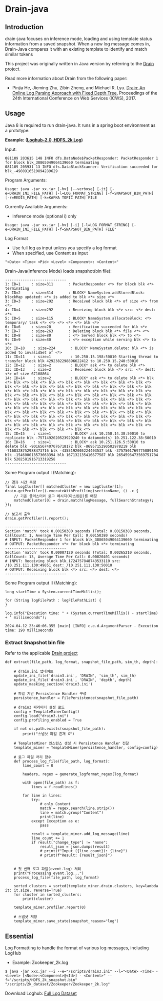 # Drain-java


## Introduction

drain-java focuses on inference mode, loading and using template status information from a saved snapshot. When a new log message comes in, Drain-Java compares it with an existing template to identify and match similar tokens

This project was originally written in Java version by referring to the [Drain project](https://github.com/logpai/Drain3).

Read more information about Drain from the following paper:
- Pinjia He, Jieming Zhu, Zibin Zheng, and Michael R. Lyu. [Drain: An Online Log Parsing Approach with Fixed Depth Tree](https://jiemingzhu.github.io/pub/pjhe_icws2017.pdf), Proceedings of the 24th International Conference on Web Services (ICWS), 2017.
 
## Usage

Java 8 is required to run drain-java.
It runs in a spring boot environment as a prototype.

**Example: ([Loghub-2.0, HDFS_2k Log](https://github.com/logpai/loghub-2.0))**

Input:

```
081109 203615 148 INFO dfs.DataNode$PacketResponder: PacketResponder 1 for block blk_38865049064139660 terminating
081109 205931 13 INFO dfs.DataBlockScanner: Verification succeeded for blk_-4980916519894289629
```

Program Arguments:

```
Usage: java -jar xx.jar [-hv] [--verbose] [-it] [-e=DRAIN_INI_FILE_PATH] [-l=LOG_FORMAT_STRING] [-f=SNAPSHOT_BIN_PATH] [-r=REDIS_PATH] [-k=KAFKA TOPIC PATH] FILE
```

Currently Available Arguments: 

* Inference mode (optional i) only

```
Usage: java -jar xx.jar [-hv] [-i] [-l=LOG_FORMAT_STRING] [-e=DRAIN_INI_FILE_PATH] [-f=SNAPSHOT_BIN_PATH] FILE"
```

Log Format

* Use full log as input unless you specify a log format
* When specified, use Content as input

```
"<Date> <Time> <Pid> <Level> <Component>: <Content>"
```

Drain-Java(Inference Mode) loads snapshot(bin file):

```
----------------------------
1: ID=1     : size=311       : PacketResponder <*> for block blk <*> terminating
2: ID=2     : size=314       : BLOCK* NameSystem.addStoredBlock: blockMap updated: <*> is added to blk <*> size <*>
3: ID=3     : size=292       : Received block blk <*> of size <*> from <*>
4: ID=4     : size=292       : Receiving block blk <*> src: <*> dest: <*>
5: ID=5     : size=115       : BLOCK* NameSystem.allocateBlock: <*> temporary/ task <*> <*> <*> <*> <*> blk <*>
6: ID=6     : size=20        : Verification succeeded for blk <*>
7: ID=7     : size=263       : Deleting block blk <*> file <*> <*>
8: ID=8     : size=80        : <*> Served block blk <*> to <*>
9: ID=9     : size=80        : <*> exception while serving blk <*> to <*>
10: ID=10    : size=224       : BLOCK* NameSystem.delete: blk <*> is added to invalidSet of <*>
11: ID=11    : size=1         : 10.250.15.198:50010 Starting thread to transfer block blk 4292382298896622412 to 10.250.15.240:50010
12: ID=12    : size=2         : BLOCK* ask <*> to delete blk <*>
13: ID=13    : size=2         : Received block blk <*> src: <*> dest: <*> of size 67108864
14: ID=14    : size=2         : BLOCK* ask <*> to delete blk <*> blk <*> blk <*> blk <*> blk <*> blk <*> blk <*> blk <*> blk <*> blk <*> blk <*> blk <*> blk <*> blk <*> blk <*> blk <*> blk <*> blk <*> blk <*> blk <*> blk <*> blk <*> blk <*> blk <*> blk <*> blk <*> blk <*> blk <*> blk <*> blk <*> blk <*> blk <*> blk <*> blk <*> blk <*> blk <*> blk <*> blk <*> blk <*> blk <*> blk <*> blk <*> blk <*> blk <*> blk <*> blk <*> blk <*> blk <*> blk <*> blk <*> blk <*> blk <*> blk <*> blk <*> blk <*> blk <*> blk <*> blk <*> blk <*> blk <*> blk <*> blk <*> blk <*> blk <*> blk <*> blk <*> blk <*> blk <*> blk <*> blk <*> blk <*> blk <*> blk <*> blk <*> blk <*> blk <*> blk <*> blk <*> blk <*> blk <*> blk <*> blk <*> blk <*> blk <*> blk <*> blk <*> blk <*> blk <*> blk <*> blk <*> blk <*> blk <*> blk <*> blk <*> blk <*> blk <*> blk <*> blk <*> blk <*> blk <*>
15: ID=15    : size=1         : BLOCK* ask 10.250.14.38:50010 to replicate blk -7571492020523929240 to datanode(s) 10.251.122.38:50010
16: ID=16    : size=1         : BLOCK* ask 10.251.126.5:50010 to delete blk -9016567407076718172 blk -8695715290502978219 blk -7168328752988473716 blk -4355192005224403537 blk -3757501769775889193 blk -154600013573668394 blk 167132135416677587 blk 2654596473569751784 blk 5202581916713319258
----------------------------
```

Some Program output I (Matching):

```
// 경과 시간 측정
final LogCluster[] matchedCluster = new LogCluster[1];
drain.getProfiler().executeWithProfiling(sectionName, () -> {
    // 기존 클러스터와 로그 메시지(마스킹된)를 매칭
    matchedCluster[0] = drain.match(logMessage, fullSearchStrategy);
});

// 보고서 출력
drain.getProfiler().report();
```

```
----------------------------
Section 'match' took 0.00150380 seconds (Total: 0.00150380 seconds, CallCount: 1, Average Time Per Call: 0.00150380 seconds)
# INPUT: PacketResponder 1 for block blk_38865049064139660 terminating
# OUTPUT: PacketResponder <*> for block blk <*> terminating
----------------------------
Section 'match' took 0.00007120 seconds (Total: 0.00265210 seconds, CallCount: 13, Average Time Per Call: 0.00020401 seconds)
# INPUT: Receiving block blk_1724757848743533110 src: /10.251.111.130:49851 dest: /10.251.111.130:50010
# OUTPUT: Receiving block blk <*> src: <*> dest: <*>
----------------------------
```

Some Program output II (Matching):

```
long startTime = System.currentTimeMillis();

for (String logFilePath : logFIlePathList) {
}

log.info("Execution time: " + (System.currentTimeMillis() - startTime) + " milliseconds");
```

```
2024.04.12 23:46:06.355 [main] [INFO] c.e.d.ArgumentParser - Execution time: 190 milliseconds
```

### Extract Snapshot bin file

Refer to the applicable [Drain project](https://github.com/logpai/Drain3)

```
def extract(file_path, log_format, snapshot_file_path, sim_th, depth):

    # drain.ini 업데이트
    update_ini_file('drain3.ini', 'DRAIN', 'sim_th', sim_th)
    update_ini_file('drain3.ini', 'DRAIN', 'depth', depth)
    update_masking_section('drain3.ini')

    # 파일 기반 Persistence Handler 구성
    persistence_handler = FilePersistence(snapshot_file_path)

    # drain3 파라미터 설정 로드
    config = TemplateMinerConfig()
    config.load("drain3.ini")
    config.profiling_enabled = True

    if not os.path.exists(snapshot_file_path):
        print("스냅샷 파일 존재 X")

    # TemplateMiner 인스턴스 생성 시 Persistence Handler 전달
    template_miner = TemplateMiner(persistence_handler, config=config)

    # 로그 파일 처리 함수
    def process_log_file(file_path, log_format):
        line_count = 0

        headers, regex = generate_logformat_regex(log_format)

        with open(file_path) as f:
            lines = f.readlines()

        for line in lines:
            try:
                # only Content
                match = regex.search(line.strip())
                line = match.group("Content")
                print(line)
            except Exception as e:
                pass

            result = template_miner.add_log_message(line)
            line_count += 1
            if result["change_type"] != "none":
                result_json = json.dumps(result)
                # print(f"Input ({line_count}): {line}")
                # print(f"Result: {result_json}")


    # 첫 번째 로그 파일(event.log) 처리
    print("Processing event.log...")
    process_log_file(file_path, log_format)

    sorted_clusters = sorted(template_miner.drain.clusters, key=lambda it: it.size, reverse=True)
    for cluster in sorted_clusters:
        print(cluster)

    template_miner.profiler.report(0)

    # 스냅샷 저장
    template_miner.save_state(snapshot_reason="log")
```

## Essential

Log Formatting to handle the format of various log messages, including LogHub

* Example: Zookeeper_2k.log

```
$ java -jar xxx.jar --i --e="/scripts/drain3.ini" --l="<Date> <Time> - <Level> [<Node>:<Component>@<Id>] - <Content>" --f="/scripts/HDFS_2k_snapshot.bin" "/scripts/2k_dataset/Zookeeper/Zookeeper_2k.log"
```

Download Loghub: [Full Log Dataset](https://github.com/logpai/loghub)
